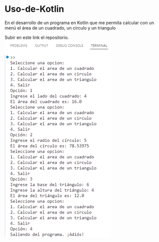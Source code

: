 # Uso-de-Kotlin 
En el desarrollo de un programa en Kotlin que me permita calcular con un menú el área de un cuadrado, un circulo y un triangulo

Subir en este link el repositorio.
![Resultado de la practica realizada](https://github.com/Scarlett2010/Uso-de-Kotlin/blob/main/Foto.png)
